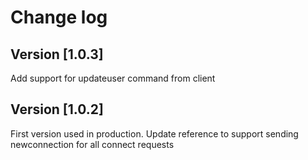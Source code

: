 # Change log

## Version [1.0.3]

Add support for updateuser command from client

## Version [1.0.2]

First version used in production.
Update reference to support sending newconnection for all connect requests

